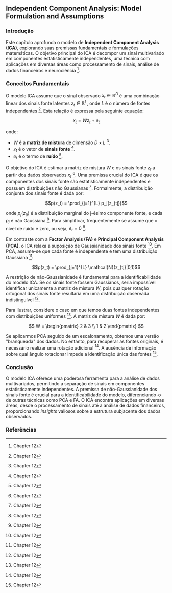 ## Independent Component Analysis: Model Formulation and Assumptions

### Introdução
Este capítulo aprofunda o modelo de **Independent Component Analysis (ICA)**, explorando suas premissas fundamentais e formulações matemáticas. O objetivo principal do ICA é decompor um sinal multivariado em componentes estatisticamente independentes, uma técnica com aplicações em diversas áreas como processamento de sinais, análise de dados financeiros e neurociência [^27].

### Conceitos Fundamentais

O modelo ICA assume que o sinal observado $x_t \in \mathbb{R}^D$ é uma combinação linear dos sinais fonte latentes $z_t \in \mathbb{R}^L$, onde $L$ é o número de fontes independentes [^27]. Esta relação é expressa pela seguinte equação:

$$x_t = Wz_t + e_t$$

onde:
*  $W$ é a **matriz de mistura** de dimensão $D \times L$ [^27].
*  $z_t$ é o vetor de **sinais fonte** [^27].
*  $e_t$ é o termo de **ruído** [^27].

O objetivo do ICA é estimar a matriz de mistura $W$ e os sinais fonte $z_t$ a partir dos dados observados $x_t$ [^27]. Uma premissa crucial do ICA é que os componentes dos sinais fonte são estatisticamente independentes e possuem distribuições não Gaussianas [^27]. Formalmente, a distribuição conjunta dos sinais fonte é dada por:

$$p(z_t) = \prod_{j=1}^{L} p_j(z_{tj})$$

onde $p_j(z_{tj})$ é a distribuição marginal do j-ésimo componente fonte, e cada $p_j$ é não Gaussiana [^27]. Para simplificar, frequentemente se assume que o nível de ruído é zero, ou seja, $e_t = 0$ [^27].

Em contraste com a **Factor Analysis (FA)** e **Principal Component Analysis (PCA)**, o ICA relaxa a suposição de Gaussianidade dos sinais fonte [^27]. Em PCA, assume-se que cada fonte é independente e tem uma distribuição Gaussiana [^27]:

$$p(z_t) = \prod_{j=1}^{L} \mathcal{N}(z_{tj}|0,1)$$

A restrição de não-Gaussianidade é fundamental para a identificabilidade do modelo ICA. Se os sinais fonte fossem Gaussianos, seria impossível identificar unicamente a matriz de mistura $W$, pois qualquer rotação ortogonal dos sinais fonte resultaria em uma distribuição observada indistinguível [^4].

Para ilustrar, considere o caso em que temos duas fontes independentes com distribuições uniformes [^30]. A matriz de mistura $W$ é dada por:

$$ W = \begin{pmatrix} 2 & 3 \\ 1 & 2 \end{pmatrix} $$

Se aplicarmos PCA seguido de um escalonamento, obtemos uma versão "branqueada" dos dados. No entanto, para recuperar as fontes originais, é necessário realizar uma rotação adicional [^30]. A ausência de informação sobre qual ângulo rotacionar impede a identificação única das fontes [^30].

### Conclusão

O modelo ICA oferece uma poderosa ferramenta para a análise de dados multivariados, permitindo a separação de sinais em componentes estatisticamente independentes. A premissa de não-Gaussianidade dos sinais fonte é crucial para a identificabilidade do modelo, diferenciando-o de outras técnicas como PCA e FA. O ICA encontra aplicações em diversas áreas, desde o processamento de sinais até a análise de dados financeiros, proporcionando *insights* valiosos sobre a estrutura subjacente dos dados observados.

### Referências
[^27]: Chapter 12
[^30]: Chapter 12
[^4]: Chapter 12
<!-- END -->